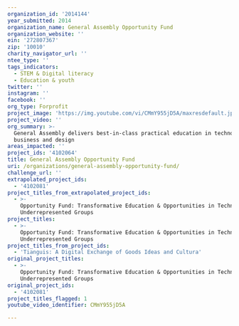 ```yaml
---
organization_id: '2014144'
year_submitted: 2014
organization_name: General Assembly Opportunity Fund
organization_website: ''
ein: '272807367'
zip: '10010'
charity_navigator_url: ''
ntee_type: ''
tags_indicators:
  - STEM & Digital literacy
  - Education & youth
twitter: ''
instagram: ''
facebook: ''
org_type: Forprofit
project_image: 'https://img.youtube.com/vi/CMmY955jD5A/maxresdefault.jpg'
project_video: ''
org_summary: >-
  General Assembly delivers best-in-class practical education in technology,
  business and design
areas_impacted: ''
project_ids: '4102064'
title: General Assembly Opportunity Fund
uri: /organizations/general-assembly-opportunity-fund/
challenge_url: ''
extrapolated_project_ids:
  - '4102081'
project_titles_from_extrapolated_project_ids:
  - >-
    Opportunity Fund: Transformative Education & Opportunities in Technology for
    Underrepresented Groups
project_titles:
  - >-
    Opportunity Fund: Transformative Education & Opportunities in Technology for
    Underrepresented Groups
project_titles_from_project_ids:
  - 'Tianguis: A Digital Exchange of Goods Ideas and Cultura'
original_project_titles:
  - >-
    Opportunity Fund: Transformative Education & Opportunities in Technology for
    Underrepresented Groups
original_project_ids:
  - '4102081'
project_titles_flagged: 1
youtube_video_identifier: CMmY955jD5A

---
```

